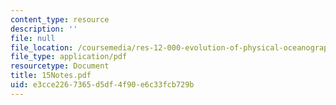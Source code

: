 ```yaml
---
content_type: resource
description: ''
file: null
file_location: /coursemedia/res-12-000-evolution-of-physical-oceanography-spring-2007/e3cce2267365d5df4f90e6c33fcb729b_15Notes.pdf
file_type: application/pdf
resourcetype: Document
title: 15Notes.pdf
uid: e3cce226-7365-d5df-4f90-e6c33fcb729b
---
```

